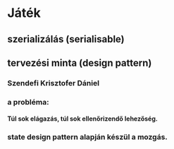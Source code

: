 # Játék
## szerializálás (serialisable)
## tervezési minta (design pattern)
### Szendefi Krisztofer Dániel
### a probléma: 
#### Túl sok elágazás, túl sok ellenőrizendő lehezőség.
### state design pattern alapján készül a mozgás.